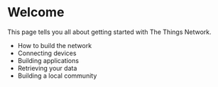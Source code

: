 # Welcome

This page tells you all about getting started with The Things Network.

* How to build the network
* Connecting devices
* Building applications
* Retrieving your data
* Building a local community
